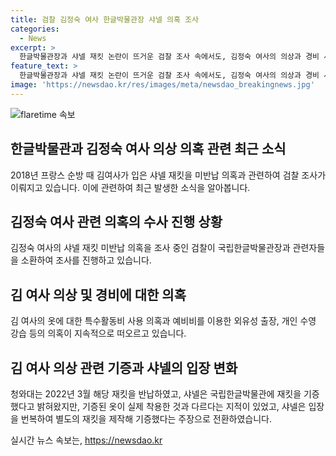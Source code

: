 ```yaml
---
title: 검찰 김정숙 여사 한글박물관장 샤넬 의혹 조사
categories:
  - News
excerpt: >
  한글박물관장과 샤넬 재킷 논란이 뜨거운 검찰 조사 속에서도, 김정숙 여사의 의상과 경비 사용 의혹이 대중의 이목을 끌고 있다. 프랑스 순방 때 샤넬 재킷을 미반납한 혐의에 이어, 의원의 외유성 출장과 개인 강습 의혹까지 더해지며 논란이 확산되고 있다. 국립한글박물관장과 여사를 비롯한 관련자들의 조사가 이어지며 사안의 진상규명이 기대된다.
feature_text: >
  한글박물관장과 샤넬 재킷 논란이 뜨거운 검찰 조사 속에서도, 김정숙 여사의 의상과 경비 사용 의혹이 대중의 이목을 끌고 있다. 프랑스 순방 때 샤넬 재킷을 미반납한 혐의에 이어, 의원의 외유성 출장과 개인 강습 의혹까지 더해지며 논란이 확산되고 있다. 국립한글박물관장과 여사를 비롯한 관련자들의 조사가 이어지며 사안의 진상규명이 기대된다.
image: 'https://newsdao.kr/res/images/meta/newsdao_breakingnews.jpg'
---
```


<p><img src="https://newsdao.kr/res/images/meta/newsdao_breakingnews.jpg" alt="flaretime 속보" /></p>

<h2 data-ke-size="size26">한글박물관과 김정숙 여사 의상 의혹 관련 최근 소식</h2>

<p data-ke-size="size16">2018년 프랑스 순방 때 김여사가 입은 샤넬 재킷을 미반납 의혹과 관련하여 검찰 조사가 이뤄지고 있습니다. 이에 관련하여 최근 발생한 소식을 알아봅니다.</p>

<h2>김정숙 여사 관련 의혹의 수사 진행 상황</h2>

<p data-ke-size="size16">김정숙 여사의 샤넬 재킷 미반납 의혹을 조사 중인 검찰이 국립한글박물관장과 관련자들을 소환하여 조사를 진행하고 있습니다.</p>

<h2>김 여사 의상 및 경비에 대한 의혹</h2>

<p data-ke-size="size16">김 여사의 옷에 대한 특수활동비 사용 의혹과 예비비를 이용한 외유성 출장, 개인 수영 강습 등의 의혹이 지속적으로 떠오르고 있습니다.</p>

<h2>김 여사 의상 관련 기증과 샤넬의 입장 변화</h2>

<p data-ke-size="size16">청와대는 2022년 3월 해당 재킷을 반납하였고, 샤넬은 국립한글박물관에 재킷을 기증했다고 밝혀왔지만, 기증된 옷이 실제 착용한 것과 다르다는 지적이 있었고, 샤넬은 입장을 번복하여 별도의 재킷을 제작해 기증했다는 주장으로 전환하였습니다.</p>
실시간 뉴스 속보는, <a href="https://newsdao.kr" rel="dofollow">https://newsdao.kr</a>


